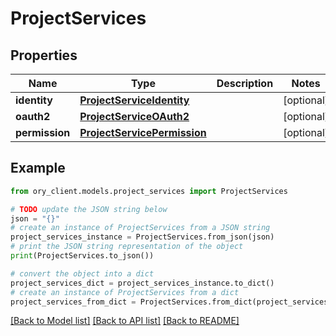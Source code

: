 # ProjectServices


## Properties

Name | Type | Description | Notes
------------ | ------------- | ------------- | -------------
**identity** | [**ProjectServiceIdentity**](ProjectServiceIdentity.md) |  | [optional] 
**oauth2** | [**ProjectServiceOAuth2**](ProjectServiceOAuth2.md) |  | [optional] 
**permission** | [**ProjectServicePermission**](ProjectServicePermission.md) |  | [optional] 

## Example

```python
from ory_client.models.project_services import ProjectServices

# TODO update the JSON string below
json = "{}"
# create an instance of ProjectServices from a JSON string
project_services_instance = ProjectServices.from_json(json)
# print the JSON string representation of the object
print(ProjectServices.to_json())

# convert the object into a dict
project_services_dict = project_services_instance.to_dict()
# create an instance of ProjectServices from a dict
project_services_from_dict = ProjectServices.from_dict(project_services_dict)
```
[[Back to Model list]](../README.md#documentation-for-models) [[Back to API list]](../README.md#documentation-for-api-endpoints) [[Back to README]](../README.md)


